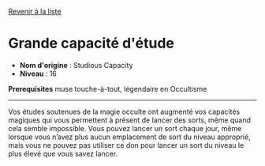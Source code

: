 [Revenir à la liste](..)

# Grande capacité d'étude

 * **Nom d'origine** : Studious Capacity
 * **Niveau** : 16


<p><strong>Prerequisites</strong> muse touche-à-tout, légendaire en Occultisme</p>
<hr>
<p>Vos études soutenues de la magie occulte ont augmenté vos capacités magiques qui vous permettent à présent de lancer des sorts, même quand cela semble impossible. Vous pouvez lancer un sort chaque jour, même lorsque vous n’avez plus aucun emplacement de sort du niveau approprié, mais vous ne pouvez pas utiliser ce don pour lancer un sort du niveau le plus élevé que vous savez lancer.</p>